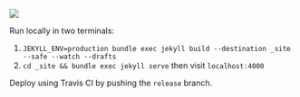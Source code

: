 ![](https://travis-ci.org/thomasweng15/thomasweng15.github.io.svg?branch=release)

Run locally in two terminals: 
1. `JEKYLL_ENV=production bundle exec jekyll build --destination _site --safe --watch --drafts`
2. `cd _site && bundle exec jekyll serve` then visit `localhost:4000`

Deploy using Travis CI by pushing the `release` branch.



